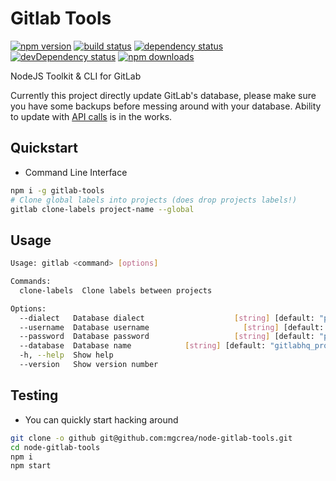 # Gitlab Tools

[![npm version](https://img.shields.io/npm/v/gitlab-tools.svg)](https://www.npmjs.com/package/gitlab-tools)
[![build status](http://img.shields.io/travis/mgcrea/node-gitlab-tools/master.svg?style=flat)](http://travis-ci.org/mgcrea/node-gitlab-tools)
[![dependency status](http://img.shields.io/david/mgcrea/node-gitlab-tools.svg?style=flat)](https://david-dm.org/mgcrea/node-gitlab-tools)
[![devDependency status](http://img.shields.io/david/dev/mgcrea/node-gitlab-tools.svg?style=flat)](https://david-dm.org/mgcrea/node-gitlab-tools#info=devDependencies)
[![npm downloads](https://img.shields.io/npm/dm/gitlab-tools.svg)](https://www.npmjs.com/package/gitlab-tools)

NodeJS Toolkit & CLI for GitLab

Currently this project directly update GitLab's database, please make sure you have some backups before messing around with your database. Ability to update with [API calls](https://github.com/gitlabhq/gitlabhq/blob/master/doc/api/labels.md) is in the works.


## Quickstart

- Command Line Interface

```bash
npm i -g gitlab-tools
# Clone global labels into projects (does drop projects labels!)
gitlab clone-labels project-name --global
```

## Usage

```bash
Usage: gitlab <command> [options]

Commands:
  clone-labels  Clone labels between projects

Options:
  --dialect   Database dialect                    [string] [default: "postgres"]
  --username  Database username                     [string] [default: "gitlab"]
  --password  Database password                   [string] [default: "password"]
  --database  Database name            [string] [default: "gitlabhq_production"]
  -h, --help  Show help                                                [boolean]
  --version   Show version number                                      [boolean]
```

## Testing

- You can quickly start hacking around

```bash
git clone -o github git@github.com:mgcrea/node-gitlab-tools.git
cd node-gitlab-tools
npm i
npm start
```
